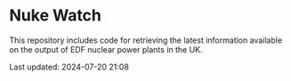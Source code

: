 # Nuke Watch

This repository includes code for retrieving the latest information available on the output of EDF nuclear power plants in the UK.

Last updated: 2024-07-20 21:08